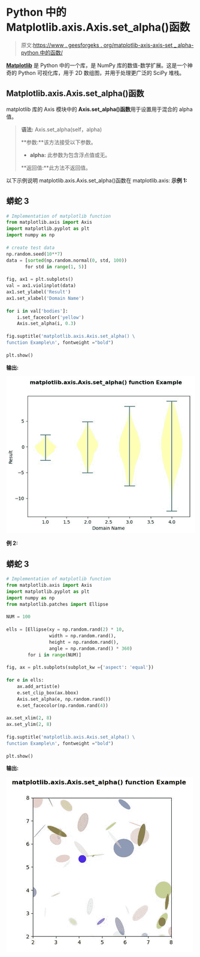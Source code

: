 # Python 中的 Matplotlib.axis.Axis.set_alpha()函数

> 原文:[https://www . geesforgeks . org/matplotlib-axis-axis-set _ alpha-python 中的函数/](https://www.geeksforgeeks.org/matplotlib-axis-axis-set_alpha-function-in-python/)

[**Matplotlib**](https://www.geeksforgeeks.org/python-introduction-matplotlib/) 是 Python 中的一个库，是 NumPy 库的数值-数学扩展。这是一个神奇的 Python 可视化库，用于 2D 数组图，并用于处理更广泛的 SciPy 堆栈。

## Matplotlib.axis.Axis.set_alpha()函数

matplotlib 库的 Axis 模块中的 **Axis.set_alpha()函数**用于设置用于混合的 alpha 值。

> **语法:** Axis.set_alpha(self，alpha)
> 
> **参数:**该方法接受以下参数。
> 
> *   **alpha:** 此参数为包含浮点值或无。
> 
> **返回值:**此方法不返回值。

以下示例说明 matplotlib.axis.Axis.set_alpha()函数在 matplotlib.axis:
**示例 1:**

## 蟒蛇 3

```py
# Implementation of matplotlib function
from matplotlib.axis import Axis
import matplotlib.pyplot as plt  
import numpy as np  

# create test data  
np.random.seed(10**7)  
data = [sorted(np.random.normal(0, std, 100))   
       for std in range(1, 5)]  

fig, ax1 = plt.subplots()  
val = ax1.violinplot(data)  
ax1.set_ylabel('Result')  
ax1.set_xlabel('Domain Name')  

for i in val['bodies']:  
    i.set_facecolor('yellow')  
    Axis.set_alpha(i, 0.3)

fig.suptitle('matplotlib.axis.Axis.set_alpha() \
function Example\n', fontweight ="bold")  

plt.show() 
```

**输出:**

![](img/344ffa175bdb95197eaa15af961d9bcc.png)

**例 2:**

## 蟒蛇 3

```py
# Implementation of matplotlib function
from matplotlib.axis import Axis
import matplotlib.pyplot as plt  
import numpy as np  
from matplotlib.patches import Ellipse  

NUM = 100

ells = [Ellipse(xy = np.random.rand(2) * 10,  
                width = np.random.rand(),   
                height = np.random.rand(),  
                angle = np.random.rand() * 360)  
        for i in range(NUM)]  

fig, ax = plt.subplots(subplot_kw ={'aspect': 'equal'})  

for e in ells:  
    ax.add_artist(e)  
    e.set_clip_box(ax.bbox)  
    Axis.set_alpha(e, np.random.rand())  
    e.set_facecolor(np.random.rand(4))  

ax.set_xlim(2, 8)  
ax.set_ylim(2, 8) 

fig.suptitle('matplotlib.axis.Axis.set_alpha() \
function Example\n', fontweight ="bold")  

plt.show() 
```

**输出:**

![](img/efd32419e3904ed356491f5375a3b44b.png)